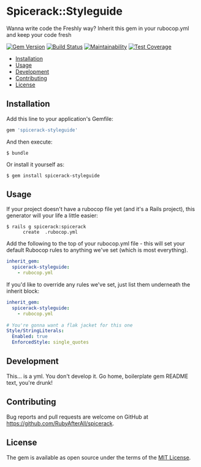 # Spicerack::Styleguide

Wanna write code the Freshly way? Inherit this gem in your rubocop.yml and keep your code fresh

[![Gem Version](https://badge.fury.io/rb/spicerack-styleguide.svg)](https://badge.fury.io/rb/spicerack-styleguide)
[![Build Status](https://semaphoreci.com/api/v1/freshly/spicerack/branches/main/badge.svg)](https://semaphoreci.com/freshly/spicerack)
[![Maintainability](https://api.codeclimate.com/v1/badges/7e089c2617c530a85b17/maintainability)](https://codeclimate.com/github/Freshly/spicerack/maintainability)
[![Test Coverage](https://api.codeclimate.com/v1/badges/7e089c2617c530a85b17/test_coverage)](https://codeclimate.com/github/Freshly/spicerack/test_coverage)

* [Installation](#installation)
* [Usage](#usage)
* [Development](#development)
* [Contributing](#contributing)
* [License](#license)

## Installation

Add this line to your application's Gemfile:

```ruby
gem 'spicerack-styleguide'
```

And then execute:

    $ bundle

Or install it yourself as:

    $ gem install spicerack-styleguide

## Usage

If your project doesn't have a rubocop file yet (and it's a Rails project), this generator will your life a little easier:
```
$ rails g spicerack:spicerack
      create  .rubocop.yml
```

Add the following to the top of your rubocop.yml file - this will set your default Rubocop rules to anything we've set (which is most everything).

```yaml
inherit_gem:
  spicerack-styleguide:
    - rubocop.yml
```

If you'd like to override any rules we've set, just list them underneath the inherit block:

```yaml
inherit_gem:
  spicerack-styleguide:
    - rubocop.yml
    
# You're gonna want a flak jacket for this one
Style/StringLiterals:
  Enabled: true
  EnforcedStyle: single_quotes
```

## Development

This... is a yml. You don't develop it. Go home, boilerplate gem README text, you're drunk!

## Contributing

Bug reports and pull requests are welcome on GitHub at https://github.com/RubyAfterAll/spicerack.

## License

The gem is available as open source under the terms of the [MIT License](http://opensource.org/licenses/MIT).
